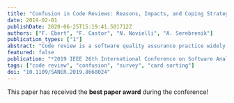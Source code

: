 ```yaml
---
title: "Confusion in Code Reviews: Reasons, Impacts, and Coping Strategies"
date: 2019-02-01
publishDate: 2020-06-25T15:19:41.501712Z
authors: ["F. Ebert", "F. Castor", "N. Novielli", "A. Serebrenik"]
publication_types: ["1"]
abstract: "Code review is a software quality assurance practice widely employed in both open source and commercial software projects to detect defects, transfer knowledge and encourage adherence to coding standards. Notwithstanding, code reviews can also delay the incorporation of a code change into a code base, thus slowing down the overall development process. Part of this delay is often a consequence of reviewers not understanding, becoming confused by, or being uncertain about the intention, behavior, or effect of a code change. We investigate the reasons and impacts of confusion in code reviews, as well as the strategies developers adopt to cope with confusion. We employ a concurrent triangulation strategy to combine the analyses of survey responses and of the code review comments, and build a comprehensive confusion framework structured along the dimensions of the review process, the artifact being reviewed, the developers themselves and the relation between the developer and the artifact. The most frequent reasons for confusion are the missing rationale, discussion of non-functional requirements of the solution, and lack of familiarity with existing code. Developers report that confusion delays the merge decision, decreases review quality, and results in additional discussions. To cope with confusion developers request information, improve familiarity with existing code, and discuss off-line. Based on the results, we provide a series of implications for tool builders, as well as insights and suggestions for researchers. The results of our work offer empirical justification for the need to improve code review tools to support developers facing confusion."
featured: false
publication: "*2019 IEEE 26th International Conference on Software Analysis, Evolution and Reengineering (SANER)*"
tags: ["code review", "confusion", "survey", "card sorting"]
doi: "10.1109/SANER.2019.8668024"
---
```


This paper has received the **best paper award** during the conference!
